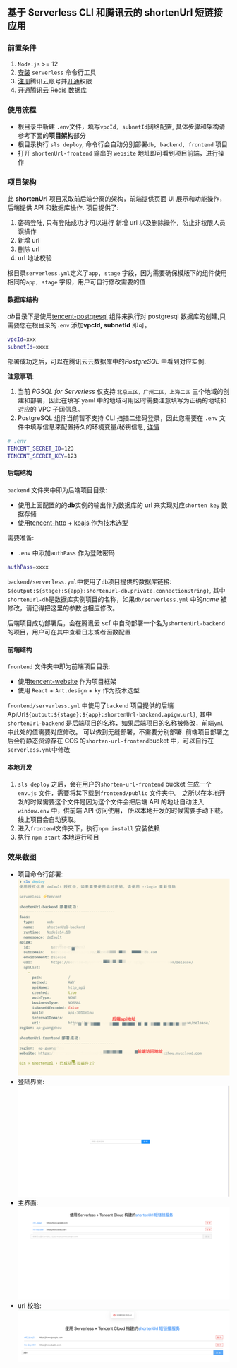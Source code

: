 ## 基于 Serverless CLI 和腾讯云的 shortenUrl 短链接应用

### 前置条件

1. `Node.js` >= 12
2. [安装](https://cn.serverless.com/framework/docs-getting-started) `serverless` 命令行工具
3. [注册](https://cloud.tencent.com/register)腾讯云账号并[开通](https://cloud.tencent.com/document/product/1154/43006)权限
4. 开通[腾讯云 Redis 数据库](https://cloud.tencent.com/document/product/239/30821)

### 使用流程

-   根目录中新建 `.env`文件，填写`vpcId, subnetId`网络配置, 具体步骤和架构请参考下面的**项目架构**部分
-   根目录执行 `sls deploy`, 命令行会自动分别部署`db, backend, frontend` 项目
-   打开 `shortenUrl-frontend` 输出的 `website` 地址即可看到项目前端，进行操作

### 项目架构

此 **shortenUrl** 项目采取前后端分离的架构，前端提供页面 UI 展示和功能操作， 后端提供 API 和数据库操作. 项目提供了:

1. 密码登陆, 只有登陆成功才可以进行 新增 url 以及删除操作，防止非权限人员误操作
2. 新增 url
3. 删除 url
4. url 地址校验

根目录`serverless.yml`定义了`app, stage` 字段，因为需要确保模版下的组件使用相同的`app, stage` 字段，用户可自行修改需要的值

#### 数据库结构

*db*目录下是使用[tencent-postgresql](https://github.com/serverless-components/tencent-postgresql) 组件来执行对 postgresql 数据库的创建,只需要您在根目录的`.env` 添加**vpcId, subnetId** 即可。

```bash
vpcId=xxx
subnetId=xxxx
```

部署成功之后，可以在腾讯云云数据库中的*PostgreSQL* 中看到对应实例.

**注意事项**:

1. 当前 _PGSQL for Serverless_ 仅支持 `北京三区，广州二区，上海二区` 三个地域的创建和部署，因此在填写 yaml 中的地域可用区时需要注意填写为正确的地域和对应的 VPC 子网信息。
2. PostgreSQL 组件当前暂不支持 CLI 扫描二维码登录，因此您需要在 `.env` 文件中填写信息来配置持久的环境变量/秘钥信息, [详情](https://github.com/serverless-components/tencent-postgresql#4-%E8%B4%A6%E5%8F%B7%E9%85%8D%E7%BD%AE)

```bash
# .env
TENCENT_SECRET_ID=123
TENCENT_SECRET_KEY=123
```

#### 后端结构

`backend` 文件夹中即为后端项目目录:

-   使用上面配置的的**db**实例的输出作为数据库的 url 来实现对应`shorten key` 数据存储
-   使用[tencent-http](https://github.com/serverless-components/tencent-http) + [koajs](https://koajs.com/) 作为技术选型

需要准备:

-   `.env` 中添加`authPass` 作为登陆密码

```bash
authPass=xxxx
```

`backend/serverless.yml`中使用了`db`项目提供的数据库链接: `${output:${stage}:${app}:shortenUrl-db.private.connectionString}`, 其中`shortenUrl-db`是数据库实例项目的名称，如果`db/serverless.yml` 中的*name* 被修改，请记得把这里的参数也相应修改。

后端项目成功部署后，会在腾讯云 scf 中自动部署一个名为`shortenUrl-backend`的项目，用户可在其中查看日志或者函数配置

#### 前端结构

`frontend` 文件夹中即为前端项目目录:

-   使用[tencent-website](https://github.com/serverless-components/tencent-website) 作为项目框架
-   使用 `React` + `Ant.design` + `ky` 作为技术选型

`frontend/serverless.yml` 中使用了`backend` 项目提供的后端 ApiUrl`${output:${stage}:${app}:shortenUrl-backend.apigw.url}`, 其中`shortenUrl-backend` 是后端项目的名称，如果后端项目的名称被修改，前端`yml`中此处的值需要对应修改。 可以做到无缝部署，不需要分别部署.
前端项目部署之后会将静态资源存在 COS 的`shorten-url-frontend`bucket 中，可以自行在`serverless.yml`中修改

#### 本地开发

1. `sls deploy` 之后，会在用户的`shorten-url-frontend` bucket 生成一个 `env.js` 文件，需要将其下载到`frontend/public` 文件夹中。 之所以在本地开发的时候需要这个文件是因为这个文件会把后端 API 的地址自动注入`window.env` 中，供前端 API 访问使用， 所以本地开发的时候需要手动下载。 线上项目会自动获取。
2. 进入`frontend`文件夹下，执行`npm install` 安装依赖
3. 执行 `npm start` 本地运行项目

### 效果截图

-   项目命令行部署: ![](./assets/deployment.jpg)
-   登陆界面: ![](./assets/login.png)
-   主界面: ![](./assets/homepage.png)
-   url 校验: ![](./assets/invalidUrl.png)
